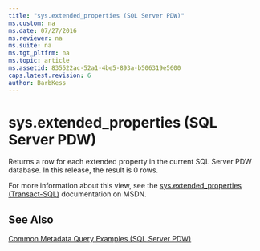 ```yaml
---
title: "sys.extended_properties (SQL Server PDW)"
ms.custom: na
ms.date: 07/27/2016
ms.reviewer: na
ms.suite: na
ms.tgt_pltfrm: na
ms.topic: article
ms.assetid: 835522ac-52a1-4be5-893a-b506319e5600
caps.latest.revision: 6
author: BarbKess
---
```

# sys.extended_properties (SQL Server PDW)
Returns a row for each extended property in the current SQL Server PDW database. In this release, the result is 0 rows.  
  
For more information about this view, see the [sys.extended_properties (Transact-SQL)](http://msdn.microsoft.com/en-us/library/ms177541(v=sql11)) documentation on MSDN.  
  
## See Also  
[Common Metadata Query Examples &#40;SQL Server PDW&#41;](../sqlpdw/common-metadata-query-examples-sql-server-pdw.md)  
  
